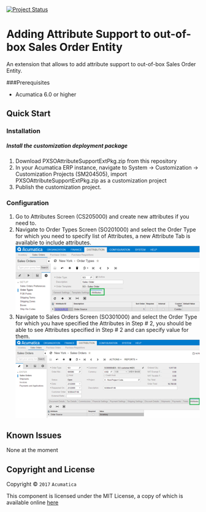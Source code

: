 [![Project Status](http://opensource.box.com/badges/active.svg)](http://opensource.box.com/badges)

Adding Attribute Support to out-of-box Sales Order Entity
==================================
An extension that allows to add attribute support to out-of-box Sales Order Entity.

###Prerequisites
* Acumatica 6.0 or higher

Quick Start
-----------

### Installation

##### Install the customization deployment package
1. Download PXSOAttributeSupportExtPkg.zip from this repository
2. In your Acumatica ERP instance, navigate to System -> Customization -> Customization Projects (SM204505), import PXSOAttributeSupportExtPkg.zip as a customization project
3. Publish the customization project.

### Configuration

1. Go to Attributes Screen (CS205000) and create new attributes if you need to.
2. Navigate to Order Types Screen (SO201000) and select the Order Type for which you need to specify list of Attributes, a new Attribute Tab is available to include attributes.
![Screenshot](/_ReadMeImages/SO201000.png)
3. Navigate to Sales Orders Screen (SO301000) and select the Order Type for which you have specified the Attributes in Step # 2, you should be able to see Attributes specified in Step # 2 and can specify value for them.
![Screenshot](/_ReadMeImages/SO301000.png)

Known Issues
------------
None at the moment

## Copyright and License

Copyright © `2017` `Acumatica`

This component is licensed under the MIT License, a copy of which is available online [here](LICENSE.md)
